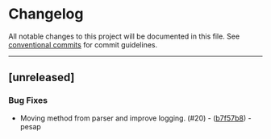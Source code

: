 # Changelog

All notable changes to this project will be documented in this file. See [conventional commits](https://www.conventionalcommits.org/) for commit guidelines.

---
## [unreleased]

### Bug Fixes

- Moving method from parser and improve logging. (#20) - ([b7f57b8](https://github.com/NREL/R2X/commit/b7f57b8c941fc6114194d6baae086dcd13d8fc18)) - pesap

<!-- generated by git-cliff -->
